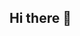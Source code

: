 ## Hi there 👋

<!--
**biyejidXweber/biyejidXweber** is a ✨ _special_ ✨ repository because its `README.md` (this file) appears on your GitHub profile.

# 👋 Hi, I'm BK (MD Biyejid Hoen)!

### 🚀 Web Developer | Tech Enthusiast | Problem Solver  
I'm passionate about building **modern, responsive, and user-friendly** web applications. I love exploring new technologies and turning ideas into reality.

---

## 🔥 Skills & Technologies:
- 🌐 **Frontend:** HTML, CSS, JavaScript, React
- ⚙️ **Backend:** Node.js, Express, MongoDB
- 🎨 **UI/UX:** Figma, Tailwind CSS
- 🛠️ **Tools:** Git, GitHub, VS Code

---

## 📊 GitHub Stats:
![BK's GitHub stats](https://github-readme-stats.vercel.app/api?username=biyejidXweber&show_icons=true&theme=radical)

---

## 📫 Connect with Me:
- **Portfolio:** [YourPortfolioLink]
- **LinkedIn:** [YourLinkedIn]
- **GitHub Repos:** [biyejidXweber](https://github.com/biyejidXweber)

💡 *Always learning, always building. Let's connect and collaborate!* 🚀
